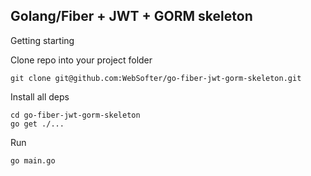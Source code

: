 ## Golang/Fiber + JWT + GORM skeleton

Getting starting

Clone repo into your project folder

```
git clone git@github.com:WebSofter/go-fiber-jwt-gorm-skeleton.git
```

Install all deps

```
cd go-fiber-jwt-gorm-skeleton
go get ./...
```

Run

```
go main.go
```
